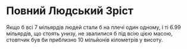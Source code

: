 # Повний Людський Зріст

Якщо б всі 7 мільярдів людей стали б на плечі один одному, і ті 6.99 мільярдів,
що стоять унизу, не звалилися б під всію цією масою, стовпчик був би приблизно
10 мільйонів кілометрів у висоту.
